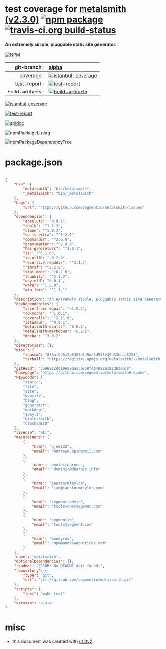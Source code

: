 # test coverage for  [metalsmith (v2.3.0)](https://github.com/segmentio/metalsmith#readme)  [![npm package](https://img.shields.io/npm/v/npmtest-metalsmith.svg?style=flat-square)](https://www.npmjs.org/package/npmtest-metalsmith) [![travis-ci.org build-status](https://api.travis-ci.org/npmtest/node-npmtest-metalsmith.svg)](https://travis-ci.org/npmtest/node-npmtest-metalsmith)
#### An extremely simple, pluggable static site generator.

[![NPM](https://nodei.co/npm/metalsmith.png?downloads=true)](https://www.npmjs.com/package/metalsmith)

| git-branch : | [alpha](https://github.com/npmtest/node-npmtest-metalsmith/tree/alpha)|
|--:|:--|
| coverage : | [![istanbul-coverage](https://npmtest.github.io/node-npmtest-metalsmith/build/coverage.badge.svg)](https://npmtest.github.io/node-npmtest-metalsmith/build/coverage.html/index.html)|
| test-report : | [![test-report](https://npmtest.github.io/node-npmtest-metalsmith/build/test-report.badge.svg)](https://npmtest.github.io/node-npmtest-metalsmith/build/test-report.html)|
| build-artifacts : | [![build-artifacts](https://npmtest.github.io/node-npmtest-metalsmith/glyphicons_144_folder_open.png)](https://github.com/npmtest/node-npmtest-metalsmith/tree/gh-pages/build)|

[![istanbul-coverage](https://npmtest.github.io/node-npmtest-metalsmith/build/screenCapture.buildCustomOrg.browser.coverage.html.png)](https://npmtest.github.io/node-npmtest-metalsmith/build/coverage.html/index.html)

[![test-report](https://npmtest.github.io/node-npmtest-metalsmith/build/screenCapture.buildCustomOrg.browser.%252Fhome%252Ftravis%252Fbuild%252Fnpmtest%252Fnode-npmtest-metalsmith%252Ftmp%252Fbuild%252Ftest-report.html.png)](https://npmtest.github.io/node-npmtest-metalsmith/build/test-report.html)

[![apidoc](https://npmdoc.github.io/node-npmdoc-metalsmith/build/screenCapture.buildApidoc.browser.%252Fhome%252Ftravis%252Fbuild%252Fnpmdoc%252Fnode-npmdoc-metalsmith%252Ftmp%252Fbuild%252Fapidoc.html.png)](https://npmdoc.github.io/node-npmdoc-metalsmith/build/apidoc.html)

![npmPackageListing](https://npmtest.github.io/node-npmtest-metalsmith/build/screenCapture.npmPackageListing.svg)

![npmPackageDependencyTree](https://npmtest.github.io/node-npmtest-metalsmith/build/screenCapture.npmPackageDependencyTree.svg)



# package.json

```json

{
    "bin": {
        "metalsmith": "bin/metalsmith",
        "_metalsmith": "bin/_metalsmith"
    },
    "bugs": {
        "url": "https://github.com/segmentio/metalsmith/issues"
    },
    "dependencies": {
        "absolute": "0.0.1",
        "chalk": "^1.1.3",
        "clone": "^1.0.2",
        "co-fs-extra": "^1.2.1",
        "commander": "^2.6.0",
        "gray-matter": "^2.0.0",
        "has-generators": "^1.0.1",
        "is": "^3.1.0",
        "is-utf8": "~0.2.0",
        "recursive-readdir": "^2.1.0",
        "rimraf": "^2.2.8",
        "stat-mode": "^0.2.0",
        "thunkify": "^2.1.2",
        "unyield": "0.0.1",
        "ware": "^1.2.0",
        "win-fork": "^1.1.1"
    },
    "description": "An extremely simple, pluggable static site generator.",
    "devDependencies": {
        "assert-dir-equal": "~1.0.1",
        "co-mocha": "^1.0.1",
        "coveralls": "^2.11.6",
        "istanbul": "^0.4.1",
        "metalsmith-drafts": "0.0.1",
        "metalsmith-markdown": "0.2.1",
        "mocha": "^3.0.2"
    },
    "directories": {},
    "dist": {
        "shasum": "833afbb5a2a6385e2d9ae3d935e39e33eaea5231",
        "tarball": "https://registry.npmjs.org/metalsmith/-/metalsmith-2.3.0.tgz"
    },
    "gitHead": "6596912d089e8e0a55b958f424822b192d03ecd8",
    "homepage": "https://github.com/segmentio/metalsmith#readme",
    "keywords": [
        "static",
        "file",
        "site",
        "website",
        "blog",
        "generator",
        "markdown",
        "jekyll",
        "wintersmith",
        "blacksmith"
    ],
    "license": "MIT",
    "maintainers": [
        {
            "name": "ajedi32",
            "email": "andrewm.bpi@gmail.com"
        },
        {
            "name": "dominicbarnes",
            "email": "dominic@dbarnes.info"
        },
        {
            "name": "ianstormtaylor",
            "email": "ian@ianstormtaylor.com"
        },
        {
            "name": "segment-admin",
            "email": "tools+npm@segment.com"
        },
        {
            "name": "segmentio",
            "email": "tools@segment.com"
        },
        {
            "name": "woodyrew",
            "email": "npm@andrewgoodricke.com"
        }
    ],
    "name": "metalsmith",
    "optionalDependencies": {},
    "readme": "ERROR: No README data found!",
    "repository": {
        "type": "git",
        "url": "git://github.com/segmentio/metalsmith.git"
    },
    "scripts": {
        "test": "make test"
    },
    "version": "2.3.0"
}
```



# misc
- this document was created with [utility2](https://github.com/kaizhu256/node-utility2)
